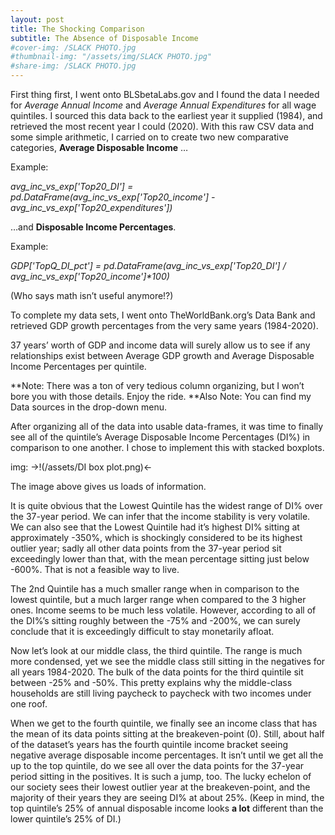```yaml
---
layout: post
title: The Shocking Comparison 
subtitle: The Absence of Disposable Income
#cover-img: /SLACK PHOTO.jpg
#thumbnail-img: "/assets/img/SLACK PHOTO.jpg"
#share-img: /SLACK PHOTO.jpg
---
```


First thing first, I went onto BLSbetaLabs.gov and I found the data I needed for _Average Annual Income_ and _Average Annual Expenditures_ for all wage quintiles. I sourced this data back to the earliest year it supplied (1984), and retrieved the most recent year I could (2020). 
With this raw CSV data and some simple arithmetic, I carried on to create two new comparative categories, __Average Disposable Income__ …

Example:

_avg_inc_vs_exp['Top20_DI'] = pd.DataFrame(avg_inc_vs_exp['Top20_income'] - avg_inc_vs_exp['Top20_expenditures'])_

…and __Disposable Income Percentages__.

Example:

_GDP['TopQ_DI_pct'] = pd.DataFrame(avg_inc_vs_exp['Top20_DI'] / avg_inc_vs_exp['Top20_income']*100)_

(Who says math isn’t useful anymore!?)

To complete my data sets, I went onto TheWorldBank.org’s Data Bank and retrieved GDP growth percentages from the very same years (1984-2020). 

37 years’ worth of GDP and income data will surely allow us to see if any relationships exist between Average GDP growth and Average Disposable Income Percentages per quintile.

**Note: There was a ton of very tedious column organizing, but I won’t bore you with those details. Enjoy the ride.
**Also Note: You can find my Data sources in the drop-down menu. 


After organizing all of the data into usable data-frames, it was time to finally see all of the quintile’s Average Disposable Income Percentages (DI%) in comparison to one another. I chose to implement this with stacked boxplots. 

img: ->!(/assets/DI box plot.png)<-

The image above gives us loads of information.

It is quite obvious that the Lowest Quintile has the widest range of DI% over the 37-year period. We can infer that the income stability is very volatile. We can also see that the Lowest Quintile had it’s highest DI% sitting at approximately -350%, which is shockingly considered to be its highest outlier year; sadly all other data points from the 37-year period sit exceedingly lower than that, with the mean percentage sitting just below -600%. That is not a feasible way to live.

The 2nd Quintile has a much smaller range when in comparison to the lowest quintile, but a much larger range when compared to the 3 higher ones. Income seems to be much less volatile. However, according to all of the DI%’s sitting roughly between the -75% and -200%, we can surely conclude that it is exceedingly difficult to stay monetarily afloat. 

Now let’s look at our middle class, the third quintile. The range is much more condensed, yet we see the middle class still sitting in the negatives for all years 1984-2020. The bulk of the data points for the third quintile sit between -25% and -50%. This pretty explains why the middle-class households are still living paycheck to paycheck with two incomes under one roof. 

When we get to the fourth quintile, we finally see an income class that has the mean of its data points sitting at the breakeven-point (0). Still, about half of the dataset’s years has the fourth quintile income bracket seeing negative average disposable income percentages.
It isn’t until we get all the up to the top quintile, do we see all over the data points for the 37-year period sitting in the positives. It is such a jump, too. The lucky echelon of our society sees their lowest outlier year at the breakeven-point, and the majority of their years they are seeing DI% at about 25%.
(Keep in mind, the top quintile’s 25% of annual disposable income looks __a lot__ different than the lower quintile’s 25% of DI.)
